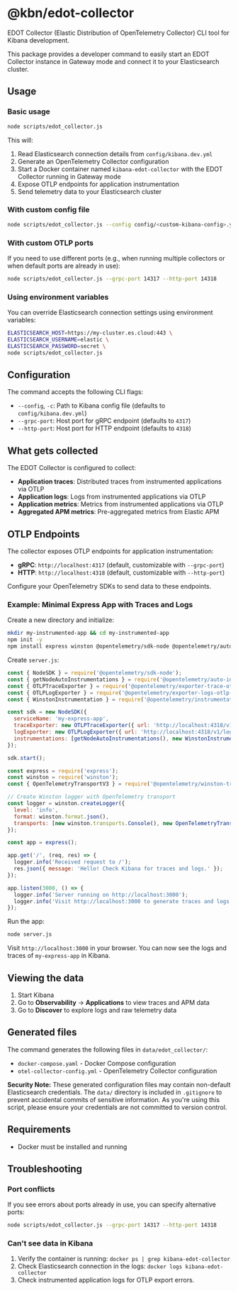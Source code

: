 # @kbn/edot-collector

EDOT Collector (Elastic Distribution of OpenTelemetry Collector) CLI tool for Kibana development.

This package provides a developer command to easily start an EDOT Collector instance in Gateway mode and connect it to your Elasticsearch cluster.

## Usage

### Basic usage

```bash
node scripts/edot_collector.js
```

This will:

1. Read Elasticsearch connection details from `config/kibana.dev.yml`
2. Generate an OpenTelemetry Collector configuration
3. Start a Docker container named `kibana-edot-collector` with the EDOT Collector running in Gateway mode
4. Expose OTLP endpoints for application instrumentation
5. Send telemetry data to your Elasticsearch cluster

### With custom config file

```bash
node scripts/edot_collector.js --config config/<custom-kibana-config>.yml
```

### With custom OTLP ports

If you need to use different ports (e.g., when running multiple collectors or when default ports are already in use):

```bash
node scripts/edot_collector.js --grpc-port 14317 --http-port 14318
```

### Using environment variables

You can override Elasticsearch connection settings using environment variables:

```bash
ELASTICSEARCH_HOST=https://my-cluster.es.cloud:443 \
ELASTICSEARCH_USERNAME=elastic \
ELASTICSEARCH_PASSWORD=secret \
node scripts/edot_collector.js
```

## Configuration

The command accepts the following CLI flags:

- `--config`, `-c`: Path to Kibana config file (defaults to `config/kibana.dev.yml`)
- `--grpc-port`: Host port for gRPC endpoint (defaults to `4317`)
- `--http-port`: Host port for HTTP endpoint (defaults to `4318`)

## What gets collected

The EDOT Collector is configured to collect:

- **Application traces**: Distributed traces from instrumented applications via OTLP
- **Application logs**: Logs from instrumented applications via OTLP
- **Application metrics**: Metrics from instrumented applications via OTLP
- **Aggregated APM metrics**: Pre-aggregated metrics from Elastic APM

## OTLP Endpoints

The collector exposes OTLP endpoints for application instrumentation:

- **gRPC**: `http://localhost:4317` (default, customizable with `--grpc-port`)
- **HTTP**: `http://localhost:4318` (default, customizable with `--http-port`)

Configure your OpenTelemetry SDKs to send data to these endpoints.

### Example: Minimal Express App with Traces and Logs

Create a new directory and initialize:

```bash
mkdir my-instrumented-app && cd my-instrumented-app
npm init -y
npm install express winston @opentelemetry/sdk-node @opentelemetry/auto-instrumentations-node @opentelemetry/exporter-trace-otlp-http @opentelemetry/exporter-logs-otlp-http @opentelemetry/instrumentation-winston @opentelemetry/winston-transport --save
```

Create `server.js`:

```javascript
const { NodeSDK } = require('@opentelemetry/sdk-node');
const { getNodeAutoInstrumentations } = require('@opentelemetry/auto-instrumentations-node');
const { OTLPTraceExporter } = require('@opentelemetry/exporter-trace-otlp-http');
const { OTLPLogExporter } = require('@opentelemetry/exporter-logs-otlp-http');
const { WinstonInstrumentation } = require('@opentelemetry/instrumentation-winston');

const sdk = new NodeSDK({
  serviceName: 'my-express-app',
  traceExporter: new OTLPTraceExporter({ url: 'http://localhost:4318/v1/traces' }),
  logExporter: new OTLPLogExporter({ url: 'http://localhost:4318/v1/logs' }),
  instrumentations: [getNodeAutoInstrumentations(), new WinstonInstrumentation()],
});

sdk.start();

const express = require('express');
const winston = require('winston');
const { OpenTelemetryTransportV3 } = require('@opentelemetry/winston-transport');

// Create Winston logger with OpenTelemetry transport
const logger = winston.createLogger({
  level: 'info',
  format: winston.format.json(),
  transports: [new winston.transports.Console(), new OpenTelemetryTransportV3()],
});

const app = express();

app.get('/', (req, res) => {
  logger.info('Received request to /');
  res.json({ message: 'Hello! Check Kibana for traces and logs.' });
});

app.listen(3000, () => {
  logger.info('Server running on http://localhost:3000');
  logger.info('Visit http://localhost:3000 to generate traces and logs');
});
```

Run the app:

```bash
node server.js
```

Visit `http://localhost:3000` in your browser. You can now see the logs and traces of `my-express-app` in Kibana.

## Viewing the data

1. Start Kibana
2. Go to **Observability** → **Applications** to view traces and APM data
3. Go to **Discover** to explore logs and raw telemetry data

## Generated files

The command generates the following files in `data/edot_collector/`:

- `docker-compose.yaml` - Docker Compose configuration
- `otel-collector-config.yml` - OpenTelemetry Collector configuration

**Security Note:** These generated configuration files may contain non-default Elasticsearch credentials. The `data/` directory is included in `.gitignore` to prevent accidental commits of sensitive information. As you're using this script, please ensure your credentials are not committed to version control.

## Requirements

- Docker must be installed and running

## Troubleshooting

### Port conflicts

If you see errors about ports already in use, you can specify alternative ports:

```bash
node scripts/edot_collector.js --grpc-port 14317 --http-port 14318
```

### Can't see data in Kibana

1. Verify the container is running: `docker ps | grep kibana-edot-collector`
2. Check Elasticsearch connection in the logs: `docker logs kibana-edot-collector`
3. Check instrumented application logs for OTLP export errors.
